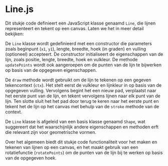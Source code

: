# Line.js

Dit stukje code definieert een JavaScript klasse genaamd `Line`, die lijnen representeert en tekent op een canvas. Laten we het in meer detail bekijken:

De `Line` klasse wordt gedefinieerd met een constructor die parameters zoals beginpunt (`x1`, `y1`), lengte, breedte, hoek (in graden) en vulling (optioneel) accepteert. De constructor initialiseert de eigenschappen van de lijn, zoals positie, lengte, breedte, hoek en vulkleur. De methode `updatePoints` wordt ook aangeroepen om de punten van de lijn te bijwerken op basis van de opgegeven eigenschappen.

De `draw` methode wordt gebruikt om de lijn te tekenen op een gegeven tekencontext (`ctx`). Het stelt eerst de vulkleur en lijnkleur in op basis van de opgegeven vulling. Vervolgens begint het een nieuw pad, verplaatst naar het eerste punt van de lijn, en tekent vervolgens lijnen naar elk punt van de lijn. Ten slotte sluit het het pad door terug te keren naar het eerste punt en tekent het de lijn op het canvas met behulp van de `stroke` methode van de context.

De `Line` klasse is afgeleid van een basis klasse genaamd `Shape`, wat suggereert dat het waarschijnlijk andere eigenschappen en methoden erft die relevant zijn voor geometrische vormen.

Over het algemeen biedt dit stukje code functionaliteit voor het maken en tekenen van lijnen op een canvas, en het maakt gebruik van een rotatiefunctie (`rotatePoints`) om de punten van de lijn bij te werken op basis van de opgegeven hoek.